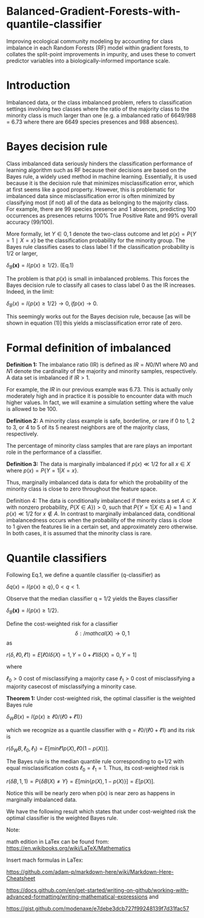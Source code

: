 # Balanced-Gradient-Forests-with-quantile-classifier
Improving ecological community modeling by accounting for class imbalance in each Random Forests (RF) model within gradient forests, to collates the split-point improvements in impurity, and uses these to convert predictor variables into a biologically-informed importance scale.


# Introduction
Imbalanced data, or the class imbalanced problem, refers to classification settings involving two classes where the ratio of the majority class to the minority class is much larger than one (e.g. a imbalanced ratio of 6649/988 = 6.73 where there are 6649 species presences and 988 absences).


# Bayes decision rule
Class imbalanced data seriously hinders the classification performance of learning algorithm such as RF because their decisions are based on the Bayes rule, a widely used method in machine learning. Essentially, it is used because it is the decision rule that minimizes misclassification error, which at first seems like a good property. However, this is problematic for imbalanced data since misclassification error is often minimized by classifying most (if not) all of the data as belonging to the majority class. For example, there are 99 species presence and 1 absences, predicting 100 occurrences as presences returns 100% True Positive Rate and 99% overall accuracy (99/100).

More formally, let $`Y∈{0,1}`$ denote the two-class outcome and let $`p(x)=P\left\{Y=1∣X=x\right\}`$ be the classification probability for the minority group. The Bayes rule classifies cases to class label 1 if the classification probability is 1/2 or larger,


$`δ_B\boldsymbol{(x)}=I\left\{p(x)≥1/2\right\}`$. (Eq.1)


The problem is that $`p(x)`$ is small in imbalanced problems. This forces the Bayes decision rule to classify all cases to class label 0 as the IR increases. Indeed, in the limit:


$`δ_B(x)=I\left\{p(x)≥1/2\right\}→0,if p(x)→0`$.


This seemingly works out for the Bayes decision rule, because [as will be shown in equation (1)] this yields a misclassification error rate of zero.


# Formal definition of imbalanced
**Definition 1:** The imbalance ratio (IR) is defined as $`IR=N0/N1`$ where $`N0`$ and $`N1`$ denote the cardinality of the majority and minority samples, respectively. A data set is imbalanced if $`IR > 1`$.

For example, the $`IR`$ in our previous example was 6.73. This is actually only moderately high and in practice it is possible to encounter data with much higher values. In fact, we will examine a simulation setting where the value is allowed to be 100.

**Definition 2:** A minority class example is safe, borderline, or rare if 0 to 1, 2 to 3, or 4 to 5 of its 5 nearest neighbors are of the majority class, respectively.

The percentage of minority class samples that are rare plays an important role in the performance of a classifier.

**Definition 3:** The data is marginally imbalanced if $`p(x)≪1/2`$ for all $`x∈X`$ where $`p(x)=P\left\{Y=1|X=x\right\}`$.

Thus, marginally imbalanced data is data for which the probability of the minority class is close to zero throughout the feature space.

Definition 4: The data is conditionally imbalanced if there exists a set $`A⊂X`$ with nonzero probability, $`P\left\{X∈A\right\})>0`$, such that $`P\left\{Y=1|X∈A\right\}≈1`$ and $`p(x)≪1/2`$ for $`x∉A`$.
In contrast to marginally imbalanced data, conditional imbalancedness occurs when the probability of the minority class is close to 1 given the features lie in a certain set, and approximately zero otherwise. In both cases, it is assumed that the minority class is rare.

# Quantile classifiers
Following Eq.1, we define a quantile classifier (q-classifier) as


$`δq(x)=I\left\{p(x)≥q\right\}, 0<q<1`$.


Observe that the median classifier q = 1/2 yields the Bayes classifier


$`δ_B\boldsymbol{(x)}=I\left\{p(x)≥1/2\right\}`$.


Define the cost-weighted risk for a classifier $$δ:/mathcal(X)→{0,1}$$ as


$`r(δ,ℓ0,ℓ1)=E[ℓ0I{δ(X)=1,Y=0}+ℓ1I{δ(X)=0,Y=1}]`$


where 

$`ℓ_0>0`$ cost of misclassifying a majority case
$`ℓ_1>0`$ cost of misclassifying a majority casecost of misclassifying a minority case.

**Theorem 1:** Under cost-weighted risk, the optimal classifier is the weighted Bayes rule


$`δ_WB(x)=I\left\{p(x)≥ℓ0/(ℓ0+ℓ1)\right\}`$


which we recognize as a quantile classifier with $`q=ℓ0/(ℓ0+ℓ1)`$ and its risk is


$`r(δ_WB,ℓ_0,ℓ_1)=E[min{ℓ1p(X),ℓ0(1−p(X))}]`$.

The Bayes rule is the median quantile rule corresponding to q=1/2 with equal misclassification costs $`ℓ_0=ℓ_1=1`$. Thus, its cost-weighted risk is


$`r(δB,1,1)=P\left\{δB(X)≠Y\right\}=E[min\left\{p(X),1−p(X)\right\}]=E[p(X)]`$.


Notice this will be nearly zero when p(x) is near zero as happens in marginally imbalanced data.


We have the following result which states that under cost-weighted risk the optimal classifier is the weighted Bayes rule.


Note: 

math edition in LaTex can be found from: 
https://en.wikibooks.org/wiki/LaTeX/Mathematics


Insert mach formulas in LaTex:


https://github.com/adam-p/markdown-here/wiki/Markdown-Here-Cheatsheet


https://docs.github.com/en/get-started/writing-on-github/working-with-advanced-formatting/writing-mathematical-expressions and


https://gist.github.com/modenaxe/e7debe3dcb727f99248139f7d31fac57



